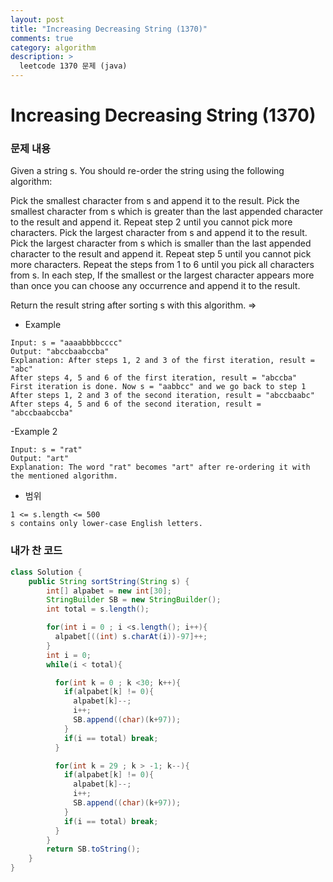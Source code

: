 ```yaml
---
layout: post
title: "Increasing Decreasing String (1370)"
comments: true
category: algorithm
description: >
  leetcode 1370 문제 (java) 
---
```


# Increasing Decreasing String (1370)

### 문제 내용

Given a string s. You should re-order the string using the following algorithm:

Pick the smallest character from s and append it to the result.
Pick the smallest character from s which is greater than the last appended character to the result and append it.
Repeat step 2 until you cannot pick more characters.
Pick the largest character from s and append it to the result.
Pick the largest character from s which is smaller than the last appended character to the result and append it.
Repeat step 5 until you cannot pick more characters.
Repeat the steps from 1 to 6 until you pick all characters from s.
In each step, If the smallest or the largest character appears more than once you can choose any occurrence and append it to the result.

Return the result string after sorting s with this algorithm.
=> 

- Example
~~~
Input: s = "aaaabbbbcccc"
Output: "abccbaabccba"
Explanation: After steps 1, 2 and 3 of the first iteration, result = "abc"
After steps 4, 5 and 6 of the first iteration, result = "abccba"
First iteration is done. Now s = "aabbcc" and we go back to step 1
After steps 1, 2 and 3 of the second iteration, result = "abccbaabc"
After steps 4, 5 and 6 of the second iteration, result = "abccbaabccba"
~~~
-Example 2
~~~
Input: s = "rat"
Output: "art"
Explanation: The word "rat" becomes "art" after re-ordering it with the mentioned algorithm.
~~~
- 범위
~~~
1 <= s.length <= 500
s contains only lower-case English letters.
~~~

### 내가 찬 코드
~~~java
class Solution {
    public String sortString(String s) {
        int[] alpabet = new int[30];
        StringBuilder SB = new StringBuilder();
        int total = s.length();

        for(int i = 0 ; i <s.length(); i++){
          alpabet[((int) s.charAt(i))-97]++;
        }
        int i = 0;
        while(i < total){

          for(int k = 0 ; k <30; k++){
            if(alpabet[k] != 0){
              alpabet[k]--;
              i++;
              SB.append((char)(k+97));
            }
            if(i == total) break;
          }

          for(int k = 29 ; k > -1; k--){
            if(alpabet[k] != 0){
              alpabet[k]--;
              i++;
              SB.append((char)(k+97));
            }
            if(i == total) break;
          }
        }
        return SB.toString();
    }
}
~~~
